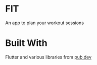 # FIT
An app to plan your workout sessions

# Built With

Flutter and various libraries from [pub.dev](https://pub.dev/packages)
